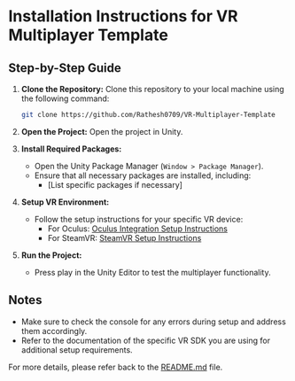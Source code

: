 # Installation Instructions for VR Multiplayer Template

## Step-by-Step Guide

1. **Clone the Repository:**
   Clone this repository to your local machine using the following command:
   ```bash
   git clone https://github.com/Rathesh0709/VR-Multiplayer-Template
   ```

2. **Open the Project:**
   Open the project in Unity.

3. **Install Required Packages:**
   - Open the Unity Package Manager (`Window > Package Manager`).
   - Ensure that all necessary packages are installed, including:
     - [List specific packages if necessary]

4. **Setup VR Environment:**
   - Follow the setup instructions for your specific VR device:
     - For Oculus: [Oculus Integration Setup Instructions](https://developer.oculus.com/documentation/unity/unity-getting-started/)
     - For SteamVR: [SteamVR Setup Instructions](https://www.vive.com/us/support/vive/category/article/2976/)

5. **Run the Project:**
   - Press play in the Unity Editor to test the multiplayer functionality.

## Notes
- Make sure to check the console for any errors during setup and address them accordingly.
- Refer to the documentation of the specific VR SDK you are using for additional setup requirements.

For more details, please refer back to the [README.md](README.md) file.
